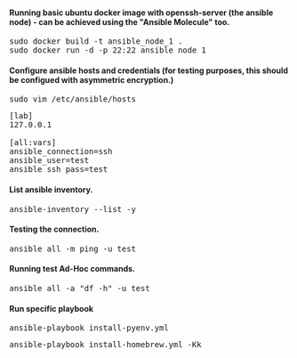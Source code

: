 #### Running basic ubuntu docker image with openssh-server (the ansible node) - can be achieved using the "Ansible Molecule" too.

<pre>
sudo docker build -t ansible_node_1 .
sudo docker run -d -p 22:22 ansible_node_1
</pre>

#### Configure ansible hosts and credentials (for testing purposes, this should be configued with asymmetric encryption.) 
<pre>
sudo vim /etc/ansible/hosts
</pre>

<pre>
[lab]
127.0.0.1

[all:vars]
ansible_connection=ssh
ansible_user=test
ansible_ssh_pass=test
</pre>


#### List ansible inventory.
<pre>
ansible-inventory --list -y
</pre>

#### Testing the connection.
<pre>
ansible all -m ping -u test
</pre>

#### Running test Ad-Hoc commands.
<pre>
ansible all -a "df -h" -u test
</pre>

#### Run specific playbook
<pre>
ansible-playbook install-pyenv.yml
</pre>
 
<pre>
ansible-playbook install-homebrew.yml -Kk
</pre>